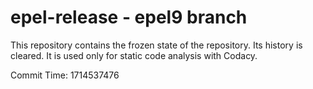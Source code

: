 # epel-release - epel9 branch

This repository contains the frozen state of the repository.
Its history is cleared. It is used only for static code
analysis with Codacy.

Commit Time: 1714537476